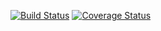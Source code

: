 [![Build Status](https://travis-ci.org/mostafa-asg/crosswords.svg?branch=master)](https://travis-ci.org/mostafa-asg/crosswords)
[![Coverage Status](https://coveralls.io/repos/github/mostafa-asg/crosswords/badge.svg?branch=master)](https://coveralls.io/github/mostafa-asg/crosswords?branch=master)
